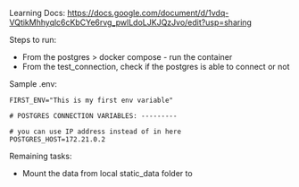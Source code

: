 Learning Docs: https://docs.google.com/document/d/1vdq-VQtikMhhyqlc6cKbCYe6rvg_pwlLdoLJKJQzJvo/edit?usp=sharing

Steps to run: 
- From the postgres > docker compose - run the container 
- From the test_connection, check if the postgres is able to connect or not

Sample .env:
```
FIRST_ENV="This is my first env variable"

# POSTGRES CONNECTION VARIABLES: ---------

# you can use IP address instead of in here
POSTGRES_HOST=172.21.0.2
```


Remaining tasks: 
- Mount the data from local static_data folder to 